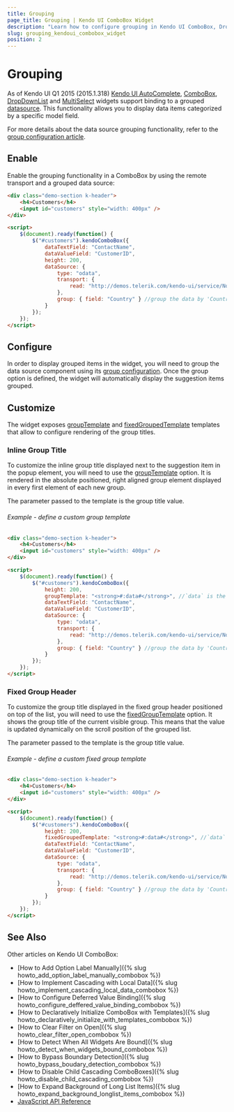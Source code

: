 ```yaml
---
title: Grouping
page_title: Grouping | Kendo UI ComboBox Widget
description: "Learn how to configure grouping in Kendo UI ComboBox, DropDownList, AutoComplete and MultiSelect widgets."
slug: grouping_kendoui_combobox_widget
position: 2
---
```


# Grouping

As of Kendo UI Q1 2015 (2015.1.318) [Kendo UI AutoComplete](http://demos.telerik.com/kendo-ui/autocomplete/index), [ComboBox](http://demos.telerik.com/kendo-ui/combobox/index), [DropDownList](http://demos.telerik.com/kendo-ui/dropdownlist/index) and [MultiSelect](http://demos.telerik.com/kendo-ui/multiselect/index) widgets support binding to a grouped [datasource](http://docs.telerik.com/kendo-ui/framework/datasource/overview). This functionality allows you to display data items categorized by a specific model field. 

For more details about the data source grouping functionality, refer to the [group configuration article](http://docs.telerik.com/kendo-ui/api/javascript/data/datasource#configuration-group).

## Enable

Enable the grouping functionality in a ComboBox by using the remote transport and a grouped data source:

```html
<div class="demo-section k-header">
    <h4>Customers</h4>
    <input id="customers" style="width: 400px" />
</div>

<script>
    $(document).ready(function() {
        $("#customers").kendoComboBox({
            dataTextField: "ContactName",
            dataValueField: "CustomerID",
            height: 200,
            dataSource: {
                type: "odata",
                transport: {
                    read: "http://demos.telerik.com/kendo-ui/service/Northwind.svc/Customers"
                },
                group: { field: "Country" } //group the data by 'Country' field
            }
        });
    });
</script>
```

## Configure

In order to display grouped items in the widget, you will need to group the data source component using its [group configuration](http://docs.telerik.com/kendo-ui/api/javascript/data/datasource#configuration-group). Once the group option is defined, the widget will automatically display the suggestion items grouped.

## Customize

The widget exposes [groupTemplate](http://docs.telerik.com/kendo-ui/api/javascript/ui/combobox#configuration-groupTemplate) and [fixedGroupedTemplate](http://docs.telerik.com/kendo-ui/api/javascript/ui/combobox#configuration-fixedGroupTemplate) templates that allow to configure rendering of the group titles.

### Inline Group Title

To customize the inline group title displayed next to the suggestion item in the popup element, you will need to use the [groupTemplate](http://docs.telerik.com/kendo-ui/api/javascript/ui/combobox#configuration-groupTemplate) option. It is rendered in the absolute positioned, right aligned group element displayed in every first element of each new group.

The parameter passed to the template is the group title value.

###### Example - define a custom group template

```html
<div class="demo-section k-header">
    <h4>Customers</h4>
    <input id="customers" style="width: 400px" />
</div>

<script>
    $(document).ready(function() {
        $("#customers").kendoComboBox({
            height: 200,
            groupTemplate: "<strong>#:data#</strong>", //`data` is the title of the group
            dataTextField: "ContactName",
            dataValueField: "CustomerID",
            dataSource: {
                type: "odata",
                transport: {
                    read: "http://demos.telerik.com/kendo-ui/service/Northwind.svc/Customers"
                },
                group: { field: "Country" } //group the data by 'Country' field
            }
        });
    });
</script>
```

### Fixed Group Header

To customize the group title displayed in the fixed group header positioned on top of the list, you will need to use the [fixedGroupTemplate](http://docs.telerik.com/kendo-ui/api/javascript/ui/combobox#configuration-fixedGroupTemplate) option. It shows the group title of the current visible group. This means that the value is updated dynamically on the scroll position of the grouped list.

The parameter passed to the template is the group title value.

###### Example - define a custom fixed group template

```html
<div class="demo-section k-header">
    <h4>Customers</h4>
    <input id="customers" style="width: 400px" />
</div>

<script>
    $(document).ready(function() {
        $("#customers").kendoComboBox({
            height: 200,
            fixedGroupedTemplate: "<strong>#:data#</strong>", //`data` is the title of the group
            dataTextField: "ContactName",
            dataValueField: "CustomerID",
            dataSource: {
                type: "odata",
                transport: {
                    read: "http://demos.telerik.com/kendo-ui/service/Northwind.svc/Customers"
                },
                group: { field: "Country" } //group the data by 'Country' field
            }
        });
    });
</script>
```

## See Also

Other articles on Kendo UI ComboBox:

* [How to Add Option Label Manually]({% slug howto_add_option_label_manually_combobox %})
* [How to Implement Cascading with Local Data]({% slug howto_implement_cascading_local_data_combobox %})
* [How to Configure Deferred Value Binding]({% slug howto_configure_deffered_value_binding_combobox %})
* [How to Declaratively Initialize ComboBox with Templates]({% slug howto_declaratively_initialize_with_templates_combobox %})
* [How to Clear Filter on Open]({% slug howto_clear_filter_open_combobox %})
* [How to Detect When All Widgets Are Bound]({% slug howto_detect_when_widgets_bound_combobox %})
* [How to Bypass Boundary Detection]({% slug howto_bypass_boudary_detection_combobox %})
* [How to Disable Child Cascading ComboBoxes]({% slug howto_disable_child_cascading_combobox %})
* [How to Expand Background of Long List Items]({% slug howto_expand_background_longlist_items_combobox %})
* [JavaScript API Reference](/api/javascript/ui/combobox)